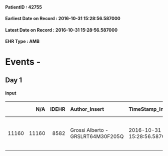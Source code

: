 
#### PatientID : 42755
#### Earliest Date on Record : 2016-10-31 15:28:56.587000
#### Latest Date on Record : 2016-10-31 15:28:56.587000
#### EHR Type : AMB

# Events - 

## Day 1

#### input
|       |    N/A |   IDEHR | Author_Insert                     | TimeStamp_Insert           | EHRType   |   PatientID |   IDDigitalSignDocument | persone_vicine   |   Unnamed: 0_x.1 |   IDANAMNESI_SOCIALE | Patient   | FamigliaAltro   | Paziente_T   | FamigliaAltro_T   |   Non_Rilevabile_x.1 | Note_Non_Rilevabile_x.1   | opt_Problemi   | chk_contr_sintomi   | opt_paziente_a   | opt_famiglia_a   | opt_adeguatezza   | opt_paziente_solo   | ds_note_con                   | opt_presente_assente   | Presenza_minori   | Caregiver_principale   | opt_capacita     | ds_familiari_coinv   | opt_risorse_ec   | ds_note_prio                                            | opt_inv_civile   | Needs     | Domestic partnership   | Fragility                    |
|------:|-------:|--------:|:----------------------------------|:---------------------------|:----------|------------:|------------------------:|:-----------------|-----------------:|---------------------:|:----------|:----------------|:-------------|:------------------|---------------------:|:--------------------------|:---------------|:--------------------|:-----------------|:-----------------|:------------------|:--------------------|:------------------------------|:-----------------------|:------------------|:-----------------------|:-----------------|:---------------------|:-----------------|:--------------------------------------------------------|:-----------------|:----------|:-----------------------|:-----------------------------|
| 11160 |  11160 |    8582 | Grossi Alberto - GRSLRT64M30F205Q | 2016-10-31 15:28:56.587000 | AMB       |       42755 |                  538836 | N/A              |             4510 |                 2923 | Si#1      | Si#1            | Parziale#2   | Si#1              |                    0 | NR                        | No#0           | controllo sintomi#0 | Congruenti#1     | Congruenti#1     | Da valutare#2     | No#0                | Vive con la moglie Mariangela | Presente#1             | No#0              | wife                   | Incrementabile#1 | sons                 | Da valutare#2    | La moglie non vuole terminare l'assistenza al domicilio | No#0             | Clinici#0 | Coniuge/Convivente#0   | sovraccarico assistenziale#4 |


